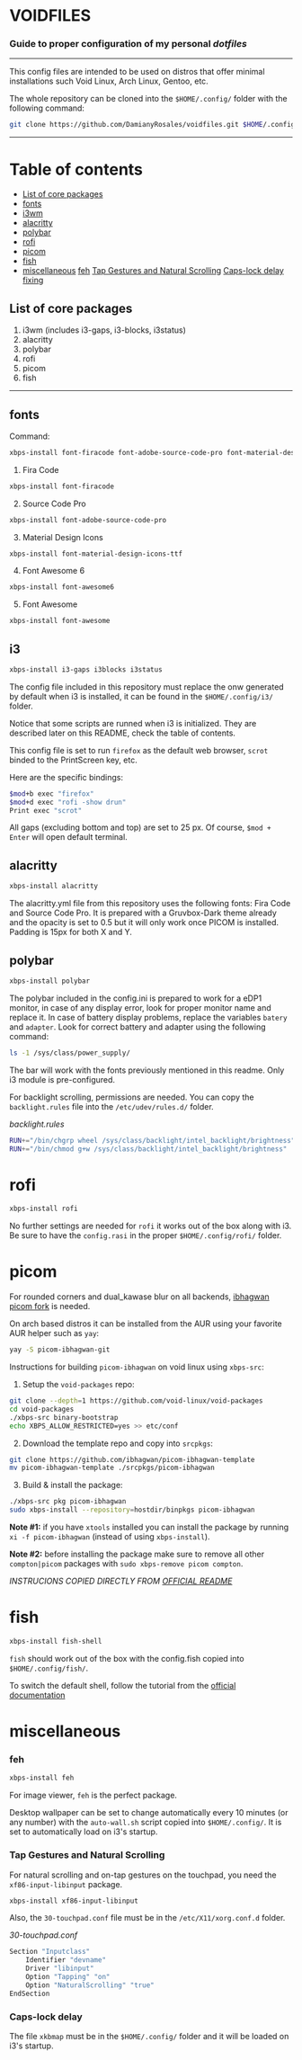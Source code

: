 # **VOIDFILES**
### Guide to proper configuration of my personal ***dotfiles***

---

This config files are intended to be used on distros that offer minimal installations such Void Linux, Arch Linux, Gentoo, etc.

The whole repository can be cloned into the ```$HOME/.config/``` folder with the following command:

```bash
git clone https://github.com/DamianyRosales/voidfiles.git $HOME/.config/
```

---

# Table of contents
- [List of core packages](#corepackages)
- [fonts](#fonts)
- [i3wm](#i3)
- [alacritty](#alacritty)
- [polybar](#polybar)
- [rofi](#rofi)
- [picom](#picom)
- [fish](#fish)
- [miscellaneous](#miscellaneous)
	[feh](#feh)
	[Tap Gestures and Natural Scrolling](#gestures)
	[Caps-lock delay fixing](#caps)

## List of core packages <a name="corepackages"></a>

1. i3wm (includes i3-gaps, i3-blocks, i3status)
2. alacritty
3. polybar
4. rofi
5. picom
6. fish

---


## fonts <a name="fonts"></a>

Command:
```bash
xbps-install font-firacode font-adobe-source-code-pro font-material-design-icons-ttf font-awesome6 font-awesome
```

1. Fira Code
```bash
xbps-install font-firacode
```
2. Source Code Pro
```bash
xbps-install font-adobe-source-code-pro
```
3. Material Design Icons
```bash
xbps-install font-material-design-icons-ttf
```
4. Font Awesome 6
```bash
xbps-install font-awesome6
```
5. Font Awesome
```bash
xbps-install font-awesome
```


## i3 <a name="i3"></a>

```bash
xbps-install i3-gaps i3blocks i3status
```

The config file included in this repository must replace the onw generated by default when i3 is installed, it can be found in the ```$HOME/.config/i3/``` folder.

Notice that some scripts are runned when i3 is initialized. They are described later on this README, check the table of contents.

This config file is set to run ```firefox``` as the default web browser, ```scrot``` binded to the PrintScreen key, etc.

Here are the specific bindings:


```bash
$mod+b exec "firefox"
$mod+d exec "rofi -show drun"
Print exec "scrot"
```

All gaps (excluding bottom and top) are set to 25 px.
Of course, ```$mod + Enter``` will open default terminal.


## alacritty <a name="alacritty"></a>

```bash
xbps-install alacritty
```

The alacritty.yml file from this repository uses the following fonts: Fira Code and Source Code Pro.
It is prepared with a Gruvbox-Dark theme already and the opacity is set to 0.5 but it will only work once PICOM is installed.
Padding is 15px for both X and Y.

## polybar <a name="polybar"></a>

```bash
xbps-install polybar
```

The polybar included in the config.ini is prepared to work for a eDP1 monitor, in case of any display error, look for proper monitor name and replace it.
In case of battery display problems, replace the variables ```batery``` and ```adapter```. Look for correct battery and adapter using the following command:

```bash
ls -1 /sys/class/power_supply/
```

The bar will work with the fonts previously mentioned in this readme. Only i3 module is pre-configured.

For backlight scrolling, permissions are needed. You can copy the ```backlight.rules``` file into the ```/etc/udev/rules.d/``` folder.

*backlight.rules*
```bash
RUN+="/bin/chgrp wheel /sys/class/backlight/intel_backlight/brightness"
RUN+="/bin/chmod g+w /sys/class/backlight/intel_backlight/brightness"
```


# rofi <a name="rofi"></a>

```bash
xbps-install rofi
```

No further settings are needed for ```rofi``` it works out of the box along with i3. Be sure to have the ```config.rasi``` in the proper ```$HOME/.config/rofi/``` folder.


# picom <a name="picom"></a>

For rounded corners and dual_kawase blur on all backends, <a href="https://github.com/ibhagwan/picom">ibhagwan picom fork</a> is needed.

On arch based distros it can be installed from the AUR using your favorite AUR helper such as ```yay```:

```bash
yay -S picom-ibhagwan-git
```

Instructions for building `picom-ibhagwan` on void linux using `xbps-src`:

1. Setup the `void-packages` repo:

```sh
git clone --depth=1 https://github.com/void-linux/void-packages
cd void-packages
./xbps-src binary-bootstrap
echo XBPS_ALLOW_RESTRICTED=yes >> etc/conf
```

2. Download the template repo and copy into `srcpkgs`:

```sh
git clone https://github.com/ibhagwan/picom-ibhagwan-template
mv picom-ibhagwan-template ./srcpkgs/picom-ibhagwan
```

3. Build & install the package:

```sh
./xbps-src pkg picom-ibhagwan
sudo xbps-install --repository=hostdir/binpkgs picom-ibhagwan 
```

**Note #1:** if you have `xtools` installed you can install the package by running `xi -f picom-ibhagwan` (instead of using `xbps-install`).

**Note #2:** before installing the package make sure to remove all other `compton|picom` packages with `sudo xbps-remove picom compton`.

*INSTRUCIONS COPIED DIRECTLY FROM <a href="https://github.com/ibhagwan/picom-ibhagwan-template/blob/master/README.md">OFFICIAL README</a>*


# fish <a name="fish"></a>

```bash
xbps-install fish-shell
```

```fish``` should work out of the box with the config.fish copied into ```$HOME/.config/fish/```.

To switch the default shell, follow the tutorial from the <a href="https://fishshell.com/docs/3.0/tutorial.html#tut_switching_to_fish">official documentation</a>


# miscellaneous <a name="miscellaneous"></a>

### feh <a name="feh"></a>

```bash
xbps-install feh
```

For image viewer, ```feh``` is the perfect package.

Desktop wallpaper can be set to change automatically every 10 minutes (or any number) with the ```auto-wall.sh``` script copied into ```$HOME/.config/```.
It is set to automatically load on i3's startup.

### Tap Gestures and Natural Scrolling <a name="gestures"></a>

For natural scrolling and on-tap gestures on the touchpad, you need the ```xf86-input-libinput``` package.

```bash
xbps-install xf86-input-libinput
```

Also, the ```30-touchpad.conf``` file must be in the ```/etc/X11/xorg.conf.d``` folder.

*30-touchpad.conf*
```bash
Section "Inputclass"
	Identifier "devname"
	Driver "libinput"
	Option "Tapping" "on"
	Option "NaturalScrolling" "true"
EndSection
```


### Caps-lock delay <a name="caps"></a>

The file ```xkbmap``` must be in the ```$HOME/.config/``` folder and it will be loaded on i3's startup.
